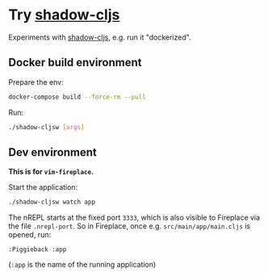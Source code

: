 # Try [shadow-cljs](http://shadow-cljs.org/)

Experiments with [shadow-cljs](http://shadow-cljs.org/), e.g. run it
"dockerized".

## Docker build environment

Prepare the env:

```sh
docker-compose build --force-rm --pull
```

Run:

```sh
./shadow-cljsw [args]
```

## Dev environment

**This is for `vim-fireplace`.**

Start the application:

```sh
./shadow-cljsw watch app
```

The nREPL starts at the fixed port `3333`, which is also visible to
Fireplace via the file `.nrepl-port`.  So in Fireplace, once e.g.
`src/main/app/main.cljs` is opened, run:

```vimscript
:Piggieback :app
```

(`:app` is the name of the running application)
